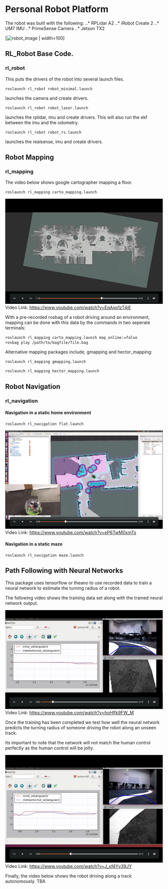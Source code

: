 # Personal Robot Platform
The robot was built with the following:
..* RPLidar A2
..* iRobot Create 2
..* UM7 IMU
..* PrimeSense Camera
..* Jetson TX2

[![robot_image](https://github.com/JamesUnicomb/rl_robot/blob/master/robot_3.png) | width=100]


## RL_Robot Base Code.

### rl_robot
This puts the drivers of the robot into several launch files.

```
roslaunch rl_robot robot_minimal.launch
```
launches the camera and create drivers.

```
roslaunch rl_robot robot_laser.launch 
```
launches the rplidar, imu and create drivers. This will also run the ekf between the imu and the odometry.

```
roslaunch rl_robot robot_rs.launch
```
launches the realsense, imu and create drivers.

## Robot Mapping
### rl_mapping
The video below shows google cartographer mapping a floor.
```
roslaunch rl_mapping carto_mapping.launch
```

[![Watch the video](https://github.com/JamesUnicomb/rl_robot/blob/master/video_clipping_mapping.png)](https://www.youtube.com/watch?v=EqAxq1zT4jE)
Video Link: https://www.youtube.com/watch?v=EqAxq1zT4jE

With a pre-recorded rosbag of a robot driving around an environment, mapping can be done with this data by the commands in two seperate terminals:
```
roslaunch rl_mapping carto_mapping.launch map_online:=false
rosbag play /path/to/bagfile/file.bag
```

Alternative mapping packages include, gmapping and hector_mapping:
```
roslaunch rl_mapping gmapping.launch
```
```
roslaunch rl_mapping hector_mapping.launch
```


## Robot Navigation
### rl_navigation
#### Navigation in a static home environment
```
roslaunch rl_navigation flat.launch
```

[![Watch the video](https://github.com/JamesUnicomb/rl_robot/blob/master/video_clipping_navigation.png)](https://www.youtube.com/watch?v=eP6TwM0xmTs)
Video Link: https://www.youtube.com/watch?v=eP6TwM0xmTs

#### Navigation in a static maze
```
roslaunch rl_navigation maze.launch
```


## Path Following with Neural Networks
This package uses tensorflow or theano to use recorded data to train a neural network to estimate the turning radius of a robot.

The following video shows the training data set along with the trained neural network output.

[![Watch the video](https://github.com/JamesUnicomb/rl_robot/blob/master/nn_control1.png)](https://www.youtube.com/watch?v=hoHlfk9FW_M)
Video Link: https://www.youtube.com/watch?v=hoHlfk9FW_M

Once the training has been completed we test how well the neural network predicts the turning radius of someone driving the robot along an unseen track.

Its important to note that the network will not match the human control perfectly as the human control will be jolty. 

[![Watch the video](https://github.com/JamesUnicomb/rl_robot/blob/master/nn_control2.png)](https://www.youtube.com/watch?v=J_xf4Yv39JY)
Video Link: https://www.youtube.com/watch?v=J_xf4Yv39JY

Finally, the video below shows the robot driving along a track autonomously. TBA
